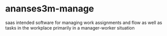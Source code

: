 # ananses3m-manage
saas intended software for managing work assignments and flow as well as tasks in the workplace primarily in a manager-worker situation
